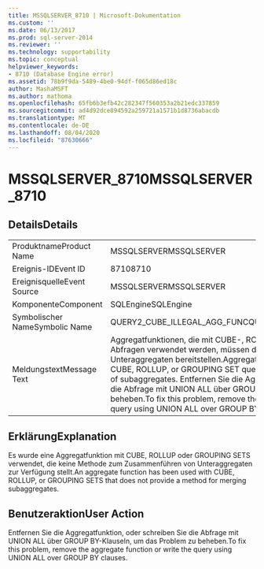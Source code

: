 ```yaml
---
title: MSSQLSERVER_8710 | Microsoft-Dokumentation
ms.custom: ''
ms.date: 06/13/2017
ms.prod: sql-server-2014
ms.reviewer: ''
ms.technology: supportability
ms.topic: conceptual
helpviewer_keywords:
- 8710 (Database Engine error)
ms.assetid: 78b9f9da-5489-4be0-94df-f065d86ed18c
author: MashaMSFT
ms.author: mathoma
ms.openlocfilehash: 65fb6b3efb42c282347f560353a2b21edc337859
ms.sourcegitcommit: ad4d92dce894592a259721a1571b1d8736abacdb
ms.translationtype: MT
ms.contentlocale: de-DE
ms.lasthandoff: 08/04/2020
ms.locfileid: "87630666"
---
```

# <a name="mssqlserver_8710"></a><span data-ttu-id="ad94f-102">MSSQLSERVER_8710</span><span class="sxs-lookup"><span data-stu-id="ad94f-102">MSSQLSERVER_8710</span></span>
    
## <a name="details"></a><span data-ttu-id="ad94f-103">Details</span><span class="sxs-lookup"><span data-stu-id="ad94f-103">Details</span></span>  
  
|||  
|-|-|  
|<span data-ttu-id="ad94f-104">Produktname</span><span class="sxs-lookup"><span data-stu-id="ad94f-104">Product Name</span></span>|<span data-ttu-id="ad94f-105">MSSQLSERVER</span><span class="sxs-lookup"><span data-stu-id="ad94f-105">MSSQLSERVER</span></span>|  
|<span data-ttu-id="ad94f-106">Ereignis-ID</span><span class="sxs-lookup"><span data-stu-id="ad94f-106">Event ID</span></span>|<span data-ttu-id="ad94f-107">8710</span><span class="sxs-lookup"><span data-stu-id="ad94f-107">8710</span></span>|  
|<span data-ttu-id="ad94f-108">Ereignisquelle</span><span class="sxs-lookup"><span data-stu-id="ad94f-108">Event Source</span></span>|<span data-ttu-id="ad94f-109">MSSQLSERVER</span><span class="sxs-lookup"><span data-stu-id="ad94f-109">MSSQLSERVER</span></span>|  
|<span data-ttu-id="ad94f-110">Komponente</span><span class="sxs-lookup"><span data-stu-id="ad94f-110">Component</span></span>|<span data-ttu-id="ad94f-111">SQLEngine</span><span class="sxs-lookup"><span data-stu-id="ad94f-111">SQLEngine</span></span>|  
|<span data-ttu-id="ad94f-112">Symbolischer Name</span><span class="sxs-lookup"><span data-stu-id="ad94f-112">Symbolic Name</span></span>|<span data-ttu-id="ad94f-113">QUERY2_CUBE_ILLEGAL_AGG_FUNC</span><span class="sxs-lookup"><span data-stu-id="ad94f-113">QUERY2_CUBE_ILLEGAL_AGG_FUNC</span></span>|  
|<span data-ttu-id="ad94f-114">Meldungstext</span><span class="sxs-lookup"><span data-stu-id="ad94f-114">Message Text</span></span>|<span data-ttu-id="ad94f-115">Aggregatfunktionen, die mit CUBE-, ROLLUP- oder GROUPING SET-Abfragen verwendet werden, müssen das Zusammenführen von Unteraggregaten bereitstellen.</span><span class="sxs-lookup"><span data-stu-id="ad94f-115">Aggregate functions that are used with CUBE, ROLLUP, or GROUPING SET queries must provide for the merging of subaggregates.</span></span> <span data-ttu-id="ad94f-116">Entfernen Sie die Aggregatfunktion, oder schreiben Sie die Abfrage mit UNION ALL über GROUP BY-Klauseln, um das Problem zu beheben.</span><span class="sxs-lookup"><span data-stu-id="ad94f-116">To fix this problem, remove the aggregate function or write the query using UNION ALL over GROUP BY clauses.</span></span>|  
  
## <a name="explanation"></a><span data-ttu-id="ad94f-117">Erklärung</span><span class="sxs-lookup"><span data-stu-id="ad94f-117">Explanation</span></span>  
 <span data-ttu-id="ad94f-118">Es wurde eine Aggregatfunktion mit CUBE, ROLLUP oder GROUPING SETS verwendet, die keine Methode zum Zusammenführen von Unteraggregaten zur Verfügung stellt.</span><span class="sxs-lookup"><span data-stu-id="ad94f-118">An aggregate function has been used with CUBE, ROLLUP, or GROUPING SETS that does not provide a method for merging subaggregates.</span></span>  
  
## <a name="user-action"></a><span data-ttu-id="ad94f-119">Benutzeraktion</span><span class="sxs-lookup"><span data-stu-id="ad94f-119">User Action</span></span>  
 <span data-ttu-id="ad94f-120">Entfernen Sie die Aggregatfunktion, oder schreiben Sie die Abfrage mit UNION ALL über GROUP BY-Klauseln, um das Problem zu beheben.</span><span class="sxs-lookup"><span data-stu-id="ad94f-120">To fix this problem, remove the aggregate function or write the query using UNION ALL over GROUP BY clauses.</span></span>  
  
  
